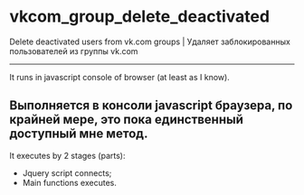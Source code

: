 vkcom_group_delete_deactivated
==============================

Delete deactivated users from vk.com groups | Удаляет заблокированных пользователей из группы vk.com

---
It runs in javascript console of browser (at least as I know).

Выполняется в консоли javascript браузера, по крайней мере, это пока единственный доступный мне метод.
---
It executes by 2 stages (parts):
- Jquery script connects;
- Main functions executes.
